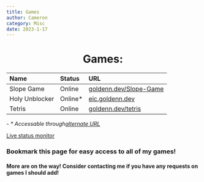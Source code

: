 ```yaml
---
title: Games
author: Cameron
category: Misc
date: 2023-1-17
---
```


<h1 style="text-align: center;"> Games: </h1>

| Name        | Status  | URL          |
| :---------- | :------ | :----------- |
| Slope Game  | Online  | [goldenn.dev/Slope-Game](https://goldenn.dev/Slope-Game) |
| Holy Unblocker | Online* | [eic.goldenn.dev](https://eic.goldenn.dev) |
| Tetris     | Online   | [goldenn.dev/tetris](https://goldenn.dev/tetris) |

*- * Accessable through[alternate URL](https://website-aio-cameronja14u4o9xb.koyeb.app/)*

[Live status monitor](https://stats.uptimerobot.com/mMYm2cpLDG)


### Bookmark this page for easy access to all of my games!
#### More are on the way! Consider contacting me if you have any requests on games I should add!
